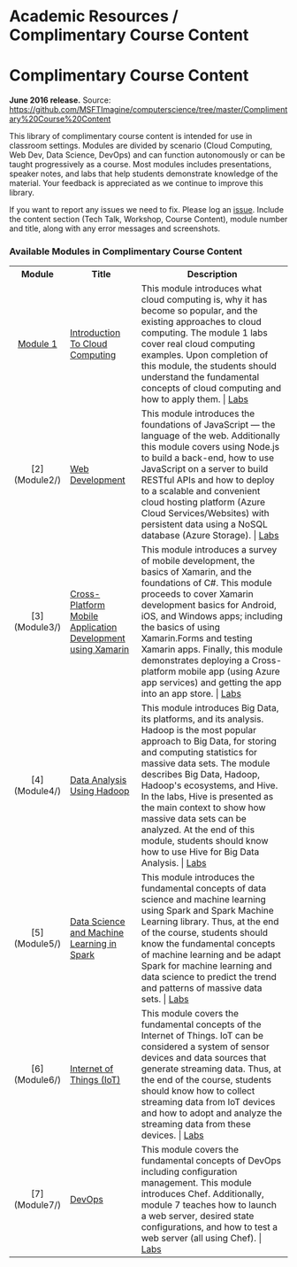 <html lang="en">
   <head>
      <meta charset="utf-8">
      <meta http-equiv="X-UA-Compatible" content="IE=edge">
      <meta name="viewport" content="width=device-width, initial-scale=1">
      <h1>Academic Resources / Complimentary Course Content</h1>
	  <link rel="stylesheet" href="style.css">
   </head>
   <body id="home">
      <div class="container">
         <div class="jumbotron">
            <h1>Complimentary Course Content</h1>
            <p><b>June 2016 release.</b> Source: 
            <a href="https://github.com/MSFTImagine/computerscience/tree/master/Complimentary%20Course%20Content">https://github.com/MSFTImagine/computerscience/tree/master/Complimentary%20Course%20Content</a> 
            </p>
            <p>
            This library of complimentary course content is intended for use in classroom settings. Modules are divided by scenario (Cloud Computing, Web Dev, Data Science, DevOps) and can function autonomously or can be taught progressively as a course. Most modules includes presentations, speaker notes, and labs that help students demonstrate knowledge of the material. Your feedback is appreciated as we continue to improve this library.
            </p>
            If you want to report any issues we need to fix. Please log an <a href="https://github.com/MSFTImagine/computerscience/issues">issue</a>. Include 
            the content section (Tech Talk, Workshop, Course Content), module number and title, along with any error messages and screenshots. 
            </div>
         </div>
         <div class="panel panel-default">
            <div class="panel-heading">
               <h3 class="panel-title">Available Modules in Complimentary Course Content</h3>
            </div>
            <div class="panel-body">
               <table class="table table-bordered table-hover">
                  <col width="1*">
                  <col width="3*">
                  <col width="5*">
                  <tr>
                     <th>Module</th>
                     <th align="center">Title</th>
                     <th>Description</th>
                  </tr>
                  <tr>
                     <td align="center"><a href="https://github.com/MSFTImagine/computerscience/tree/master/Complimentary%20Course%20Content/Module1">Module 1</a></td>
                     <td><a href="https://github.com/MSFTImagine/computerscience/tree/master/Complimentary%20Course%20Content/Module1/Lessons">Introduction To Cloud Computing</a></td>
                     <td>This module introduces what cloud computing is, why it has become so popular, and the existing approaches to cloud computing. The module 1 labs cover real cloud computing examples. Upon completion of this module, the students should understand the fundamental concepts of cloud computing and how to apply them. | <a href="https://github.com/MSFTImagine/computerscience/tree/master/Complimentary%20Course%20Content/Module1/Labs">Labs</a>
                     </td>
                  </tr>
                  <tr>
                     <td align="center">[2](Module2/)</td>
                     <td><a href="https://github.com/MSFTImagine/computerscience/tree/master/Complimentary%20Course%20Content/Module2/Lessons">Web Development</a></td>
                     <td>This module introduces the foundations of JavaScript — the language of the web. Additionally this module covers using Node.js to build a back-end, how to use JavaScript on a server to build RESTful APIs and how to deploy to a scalable and convenient cloud hosting platform (Azure Cloud Services/Websites) with persistent data using a NoSQL database (Azure Storage). | <a href="https://github.com/MSFTImagine/computerscience/tree/master/Complimentary%20Course%20Content/Module2/Labs">Labs</a>
                     </td>
                  </tr>
                  <tr>
                     <td align="center">[3](Module3/)</td>
                     <td><a href="https://github.com/MSFTImagine/computerscience/tree/master/Complimentary%20Course%20Content/Module3/Lessons">Cross-Platform Mobile Application Development using Xamarin</a></td>
                     <td>This module introduces a survey of mobile development, the basics of Xamarin, and the foundations of C#. This module proceeds to cover Xamarin development basics for Android, iOS, and Windows apps; including the basics of using Xamarin.Forms and testing Xamarin apps. Finally, this module demonstrates deploying a Cross-platform mobile app (using Azure app services) and getting the app into an app store. | <a href="https://github.com/MSFTImagine/computerscience/tree/master/Complimentary%20Course%20Content/Module3/Labs">Labs</a>
                     </td>
                  </tr>		
                  <tr>
                     <td align="center">[4](Module4/)</td>
                     <td><a href="https://github.com/MSFTImagine/computerscience/tree/master/Complimentary%20Course%20Content/Module4/Lessons">Data Analysis Using Hadoop</a></td>
                     <td>This module introduces Big Data, its platforms, and its analysis. Hadoop is the most popular approach to Big Data, for storing and computing statistics for massive data sets. The module describes Big Data, Hadoop, Hadoop's ecosystems, and Hive. In the labs, Hive is presented as the main context to show how massive data sets can be analyzed. At the end of this module, students should know how to use Hive for Big Data Analysis. | <a href="https://github.com/MSFTImagine/computerscience/tree/master/Complimentary%20Course%20Content/Module4/Labs">Labs</a>
                     </td>
                  </tr>
                  <tr>
                     <td align="center">[5](Module5/)</td>
                     <td><a href="https://github.com/MSFTImagine/computerscience/tree/master/Complimentary%20Course%20Content/Module5/Lessons">Data Science and Machine Learning in Spark</a></td>
                     <td>This module introduces the fundamental concepts of data science and machine learning using Spark and Spark Machine Learning library. Thus, at the end of the course, students should know the fundamental concepts of machine learning and be adapt Spark for machine learning and data science to predict the trend and patterns of massive data sets. | <a href="https://github.com/MSFTImagine/computerscience/tree/master/Complimentary%20Course%20Content/Module5/Labs">Labs</a>
                     </td>
                  </tr>
                  <tr>
                     <td align="center">[6](Module6/)</td>
                     <td><a href="https://github.com/MSFTImagine/computerscience/tree/master/Complimentary%20Course%20Content/Module6/Lessons">Internet of Things (IoT)</a></td>
                     <td>This module covers the fundamental concepts of the Internet of Things. IoT can be considered a system of sensor devices and data sources that generate streaming data. Thus, at the end of the course, students should know how to collect streaming data from IoT devices and how to adopt and analyze the streaming data from these devices. | <a href="https://github.com/MSFTImagine/computerscience/tree/master/Complimentary%20Course%20Content/Module6/Labs">Labs</a>
                     </td>
                  </tr>
                  <tr>
                     <td align="center">[7](Module7/)</td>
                     <td><a href="https://github.com/MSFTImagine/computerscience/tree/master/Complimentary%20Course%20Content/Module2/Lessons">DevOps</a></td>
                     <td>This module covers the fundamental concepts of DevOps including configuration management. This module introduces Chef. Additionally, module 7 teaches how to launch a web server, desired state configurations, and how to test a web server (all using Chef). | <a href="https://github.com/MSFTImagine/computerscience/tree/master/Complimentary%20Course%20Content/Module7/Labs">Labs</a>
                     </td>
                  </tr>
               </table>
            </div>
         </div>
      </div>
   </body>
</html>
